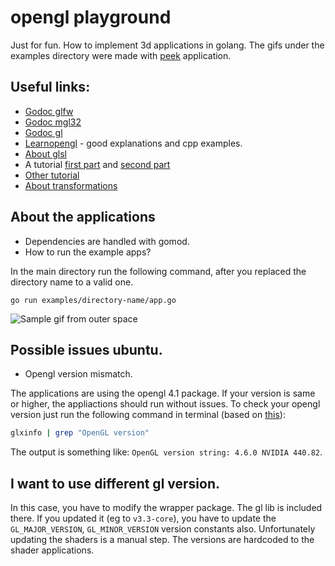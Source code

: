 # opengl playground

Just for fun. How to implement 3d applications in golang.
The gifs under the examples directory were made with [peek](https://github.com/phw/peek) application.

## Useful links:

- [Godoc glfw](https://godoc.org/github.com/go-gl/glfw/v3.3/glfw)
- [Godoc mgl32](https://godoc.org/github.com/go-gl/mathgl/mgl32)
- [Godoc gl](https://godoc.org/github.com/go-gl/gl/v4.1-core/gl)
- [Learnopengl](https://learnopengl.com/) - good explanations and cpp examples.
- [About glsl](https://www.khronos.org/opengl/wiki/OpenGL_Shading_Language)
- A tutorial [first part](https://kylewbanks.com/blog/tutorial-opengl-with-golang-part-1-hello-opengl) and [second part](https://kylewbanks.com/blog/tutorial-opengl-with-golang-part-2-drawing-the-game-board)
- [Other tutorial](https://medium.com/@drgomesp/opengl-and-golang-getting-started-abcd3d96f3db)
- [About transformations](http://www.codinglabs.net/article_world_view_projection_matrix.aspx)

## About the applications

- Dependencies are handled with gomod.
- How to run the example apps?

In the main directory run the following command, after you replaced the directory name to a valid one.

```
go run examples/directory-name/app.go
```

![Sample gif from outer space](./examples/07-textured-spheres/sample/sample.gif)

## Possible issues ubuntu.

- Opengl version mismatch.

The applications are using the opengl 4.1 package. If your version is same or higher, the appliactions should run without issues.
To check your opengl version just run the following command in terminal (based on [this](https://askubuntu.com/questions/47062/what-is-terminal-command-that-can-show-opengl-version)):

```bash
glxinfo | grep "OpenGL version"
```

The output is something like: `OpenGL version string: 4.6.0 NVIDIA 440.82`.

## I want to use different gl version.

In this case, you have to modify the wrapper package. The gl lib is included there. If you updated it (eg to `v3.3-core`), you have to update the `GL_MAJOR_VERSION`, `GL_MINOR_VERSION` version constants also. Unfortunately updating the shaders is a manual step. The versions are hardcoded to the shader applications.
